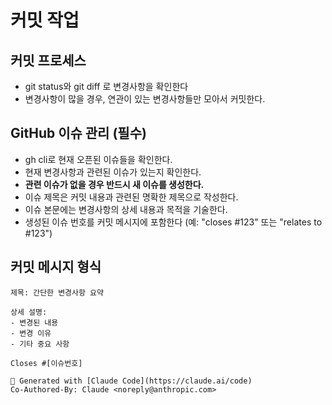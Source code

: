# 커밋 작업

## 커밋 프로세스
- git status와 git diff 로 변경사항을 확인한다
- 변경사항이 많을 경우, 연관이 있는 변경사항들만 모아서 커밋한다.

## GitHub 이슈 관리 (필수)
- gh cli로 현재 오픈된 이슈들을 확인한다.
- 현재 변경사항과 관련된 이슈가 있는지 확인한다.
- **관련 이슈가 없을 경우 반드시 새 이슈를 생성한다.**
- 이슈 제목은 커밋 내용과 관련된 명확한 제목으로 작성한다.
- 이슈 본문에는 변경사항의 상세 내용과 목적을 기술한다.
- 생성된 이슈 번호를 커밋 메시지에 포함한다 (예: "closes #123" 또는 "relates to #123")

## 커밋 메시지 형식
```
제목: 간단한 변경사항 요약

상세 설명:
- 변경된 내용
- 변경 이유
- 기타 중요 사항

Closes #[이슈번호]

🤖 Generated with [Claude Code](https://claude.ai/code)
Co-Authored-By: Claude <noreply@anthropic.com>
```
